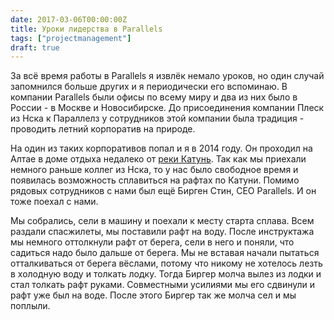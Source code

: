 ```yaml
---
date: 2017-03-06T00:00:00Z
title: Уроки лидерства в Parallels
tags: ["projectmanagement"]
draft: true
---
```


За всё время работы в Parallels я извлёк немало уроков, но один случай
запомнился больше других и я периодически его вспоминаю. В компании Parallels
были офисы по всему миру и два из них было в России - в Москве и Новосибирске.
До присоединения компании Плеск из Нска к Параллелз у сотрудников этой компании
была традиция - проводить летний корпоратив на природе.

На один из таких корпоративов попал и я в 2014 году. Он проходил на Алтае в
доме отдыха недалеко от [реки
Катунь](https://ru.wikipedia.org/wiki/%D0%9A%D0%B0%D1%82%D1%83%D0%BD%D1%8C).
Так как мы приехали немного раньше коллег из Нска, то у нас было свободное
время и появилась возможность  сплавиться на рафтах по Катуни. Помимо рядовых
сотрудников с нами был ещё Бирген Стин, CEO Parallels. И он тоже поехал с нами.

Мы собрались, сели в машину и поехали к месту старта сплава. Всем раздали
спасжилеты, мы поставили рафт на воду. После инструктажа мы немного оттолкнули
рафт от берега, сели в него и поняли, что садиться надо было дальше от берега.
Мы не вставая начали пытаться отталкиваться от берега вёслами, потому что
никому не хотелось лезть в холодную воду и толкать лодку. Тогда Биргер молча
вылез из лодки и стал толкать рафт руками.  Совместными усилиями мы его
сдвинули и рафт уже был на воде. После этого Биргер так же молча сел и мы
поплыли.
